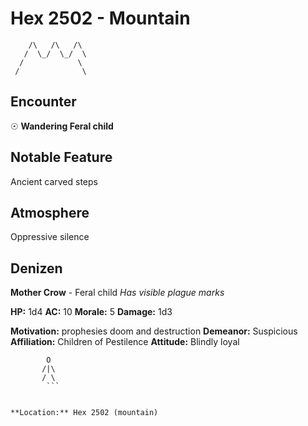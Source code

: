 # Hex 2502 - Mountain
```
    /\   /\   /\
   /  \_/  \_/  \
  /            \
 /              \
```

## Encounter

☉ **Wandering Feral child**

## Notable Feature

Ancient carved steps

## Atmosphere

Oppressive silence

## Denizen

**Mother Crow** - Feral child
*Has visible plague marks*

**HP:** 1d4 **AC:** 10 **Morale:** 5
**Damage:** 1d3

**Motivation:** prophesies doom and destruction
**Demeanor:** Suspicious
**Affiliation:** Children of Pestilence
**Attitude:** Blindly loyal

```
        O
       /|\
       / \
        ```


**Location:** Hex 2502 (mountain)
